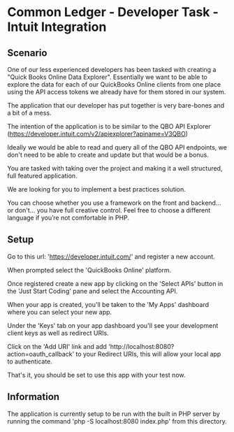 Common Ledger - Developer Task - Intuit Integration
===================================================

Scenario
----------

One of our less experienced developers has been tasked with creating a "Quick Books Online Data Explorer". Essentially we want to be able to explore the data for each of our QuickBooks Online clients from one place using the API access tokens we already have for them stored in our system.

The application that our developer has put together is very bare-bones and a bit of a mess.

The intention of the application is to be similar to the QBO API Explorer (https://developer.intuit.com/v2/apiexplorer?apiname=V3QBO)

Ideally we would be able to read and query all of the QBO API endpoints, we don't need to be able to create and update but that would be a bonus.

You are tasked with taking over the project and making it a well structured, full featured application.

We are looking for you to implement a best practices solution.

You can choose whether you use a framework on the front and backend... or don't... you have full creative control. Feel free to choose a different language if you’re not comfortable in PHP.


Setup
-------

Go to this url: 'https://developer.intuit.com/' and register a new account.

When prompted select the 'QuickBooks Online' platform.

Once registered create a new app by clicking on the 'Select APIs' button in the 'Just Start Coding' pane and select the Accounting API.

When your app is created, you'll be taken to the 'My Apps' dashboard where you can select your new app.

Under the 'Keys' tab on your app dashboard you'll see your development client keys as well as redirect URIs.

Click on the 'Add URI' link and add 'http://localhost:8080?action=oauth_callback' to your Redirect URIs, this will allow your local app to authenticate.

That's it, you should be set to use this app with your test now.

Information
-------------

The application is currently setup to be run with the built in PHP server by running the command 'php -S localhost:8080 index.php' from this directory.
